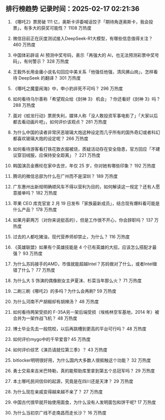 
## 排行榜趋势 记录时间：2025-02-17 02:21:36
  
  1. 《哪吒2》票房破 111 亿，奥斯卡评委喊话饺子「期待角逐奥斯卡，我会投票」，有多大的获奖可能性？ 1108 万热度
    
  2. 微信目前正在灰度测试接入DeepSeek-R1大模型，有哪些信息值得关注？ 460 万热度
    
  3. 中国体彩辟谣 AI 预测中奖号码，表示「再强大的 AI，也无法预测彩票中奖号码」，有何警示？ 328 万热度
    
  4. 王毅外长用金庸小说名句回应中美关系「他强任他强，清风拂山岗」，怎样看待 DeepSeek 的翻译？ 301 万热度
    
  5. 《哪吒之魔童闹海》中，申小豹非死不可吗？ 296 万热度
    
  6. 如何看待乌尔善称「希望观众给《封神 3》 机会」？你还看好《封神 3》吗？ 288 万热度
    
  7. 面对《蛟龙行动》票房失利，媒体人称「没人敢投资军事电影了」「大家以后都去看动画片吧」，如何评价该观点？ 281 万热度
    
  8. 为什么中国的读者非常厌恶玻璃大炮这种设定而几乎所有的国外奇幻或者科幻都喜欢玻璃大炮的设定呢？ 266 万热度
    
  9. 如何看待游客看打铁花致衣服被烧，质疑活动存在安全隐患，官方回应「不建议穿羽绒服，应保持安全距离」？ 221 万热度
    
  10. 韩国演员金赛纶在家中去世，年仅 25 岁，你对她有哪些印象？ 192 万热度
    
  11. 腾讯的微信总部为什么在广州而不是深圳？ 189 万热度
    
  12. 广东惠州出新规明确顺风车不得以营利为目的，如何解读这一规定？还有人愿意接单吗？ 182 万热度
    
  13. 苹果 CEO 库克官宣 2 月 19 日发布「家族最新成员」，结合现有爆料看可能是什么产品？ 178 万热度
    
  14. 如果月薪两万（对你来说挺高的），但是工作很不开心，你会辞职吗？ 137 万热度
    
  15. 过去的人都吃猪油，现代营养师却禁止，为什么？ 116 万热度
    
  16. 《英雄联盟》如果有个英雄技能是 4 个已有英雄的大招，应该怎么搭配才最强？ 93 万热度
    
  17. 为什么苏妈接手的AMD，市值就能超越Intel？苏妈做对了什么，或者Intel做错了什么？ 77 万热度
    
  18. 为什么大 S 饰演的偶像剧女主尹夏沫、杉菜当年那么火？ 71 万热度
    
  19. 二刷三刷《哪吒2》的多吗？为什么会再刷? 59 万热度
    
  20. 为什么河南不产胡椒却有胡辣汤？ 48 万热度
    
  21. 如何看待两架受损的 F-35A另一架后端受损（埃格林空军基地，2014 年）被合并为一架作战飞机？ 48 万热度
    
  22. 博士毕业先去一般院校，以后再跳槽到更高的平台可行吗？ 48 万热度
    
  23. 如何评价mygo中的千早爱音? 45 万热度
    
  24. 如何评价综艺《演员请就位第三季》？ 43 万热度
    
  25. bitlocker明明很好用，为什么国内大多数人很抵触这个功能？ 32 万热度
    
  26. 勇士交易来吉米巴特勒，真的能帮助库里拿到第五个总冠军吗？ 29 万热度
    
  27. 本土哪吒民间信仰的起源，究竟是在四川还是天津？ 29 万热度
    
  28. 为什么现在亲戚变得越来越不亲了？ 27 万热度
    
  29. 中国古代很早就开始使用面食，为什么没有人发明面包和饼干呢? 17 万热度
    
  30. 为什么当初京广线不走南昌而走长沙？ 16 万热度
    